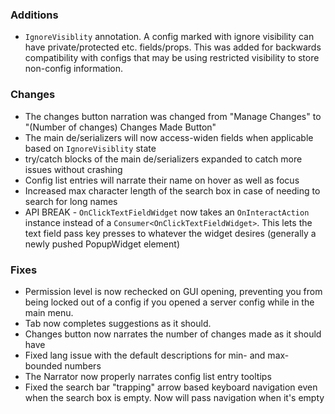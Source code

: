 ### Additions
* `IgnoreVisiblity` annotation. A config marked with ignore visibility can have private/protected etc. fields/props. This was added for backwards compatibility with configs that may be using restricted visibility to store non-config information.

### Changes
* The changes button narration was changed from "Manage Changes" to "(Number of changes) Changes Made Button"
* The main de/serializers will now access-widen fields when applicable based on `IgnoreVisiblity` state
* try/catch blocks of the main de/serializers expanded to catch more issues without crashing
* Config list entries will narrate their name on hover as well as focus
* Increased max character length of the search box in case of needing to search for long names
* API BREAK - `OnClickTextFieldWidget` now takes an `OnInteractAction` instance instead of a `Consumer<OnClickTextFieldWidget>`. This lets the text field pass key presses to whatever the widget desires (generally a newly pushed PopupWidget element)

### Fixes
* Permission level is now rechecked on GUI opening, preventing you from being locked out of a config if you opened a server config while in the main menu.
* Tab now completes suggestions as it should.
* Changes button now narrates the number of changes made as it should have
* Fixed lang issue with the default descriptions for min- and max-bounded numbers
* The Narrator now properly narrates config list entry tooltips
* Fixed the search bar "trapping" arrow based keyboard navigation even when the search box is empty. Now will pass navigation when it's empty